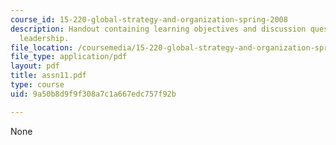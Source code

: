 ```yaml
---
course_id: 15-220-global-strategy-and-organization-spring-2008
description: Handout containing learning objectives and discussion questions on global
  leadership.
file_location: /coursemedia/15-220-global-strategy-and-organization-spring-2008/9a50b8d9f9f308a7c1a667edc757f92b_assn11.pdf
file_type: application/pdf
layout: pdf
title: assn11.pdf
type: course
uid: 9a50b8d9f9f308a7c1a667edc757f92b

---
```

None